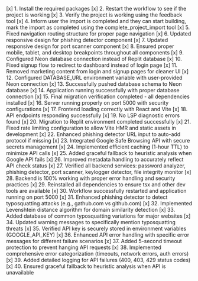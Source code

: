 [x] 1. Install the required packages
[x] 2. Restart the workflow to see if the project is working
[x] 3. Verify the project is working using the feedback tool
[x] 4. Inform user the import is completed and they can start building, mark the import as completed using the complete_project_import tool
[x] 5. Fixed navigation routing structure for proper page navigation
[x] 6. Updated responsive design for phishing detector component
[x] 7. Updated responsive design for port scanner component
[x] 8. Ensured proper mobile, tablet, and desktop breakpoints throughout all components
[x] 9. Configured Neon database connection instead of Replit database
[x] 10. Fixed signup flow to redirect to dashboard instead of login page
[x] 11. Removed marketing content from login and signup pages for cleaner UI
[x] 12. Configured DATABASE_URL environment variable with user-provided Neon connection
[x] 13. Successfully pushed database schema to Neon database
[x] 14. Application running successfully with proper database connection
[x] 15. Final migration verification completed - all dependencies installed
[x] 16. Server running properly on port 5000 with security configurations
[x] 17. Frontend loading correctly with React and Vite
[x] 18. API endpoints responding successfully
[x] 19. No LSP diagnostic errors found
[x] 20. Migration to Replit environment completed successfully
[x] 21. Fixed rate limiting configuration to allow Vite HMR and static assets in development
[x] 22. Enhanced phishing detector URL input to auto-add protocol if missing
[x] 23. Integrated Google Safe Browsing API with secure secrets management
[x] 24. Implemented efficient caching (1-hour TTL) to minimize API calls
[x] 25. Added graceful fallback to heuristic analysis when Google API fails
[x] 26. Improved metadata handling to accurately reflect API check status
[x] 27. Verified all backend services: password analyzer, phishing detector, port scanner, keylogger detector, file integrity monitor
[x] 28. Backend is 100% working with proper error handling and security practices
[x] 29. Reinstalled all dependencies to ensure tsx and other dev tools are available
[x] 30. Workflow successfully restarted and application running on port 5000
[x] 31. Enhanced phishing detector to detect typosquatting attacks (e.g., gathub.com vs github.com)
[x] 32. Implemented Levenshtein distance algorithm for domain similarity detection
[x] 33. Added database of common typosquatting variations for major websites
[x] 34. Updated warning messages to specifically mention typosquatting threats
[x] 35. Verified API key is securely stored in environment variables (GOOGLE_API_KEY)
[x] 36. Enhanced API error handling with specific error messages for different failure scenarios
[x] 37. Added 5-second timeout protection to prevent hanging API requests
[x] 38. Implemented comprehensive error categorization (timeouts, network errors, auth errors)
[x] 39. Added detailed logging for API failures (400, 403, 429 status codes)
[x] 40. Ensured graceful fallback to heuristic analysis when API is unavailable